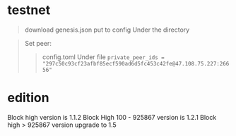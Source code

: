 # testnet

> download  genesis.json put to config Under the directory

> Set peer:
>> config.toml Under file 
>> ``` private_peer_ids = "297c50c93cf23afbf85ecf590ad6d5fc453c42fe@47.108.75.227:26656" ```


# edition
Block high version is 1.1.2
Block High 100 - 925867 version is 1.2.1
Block high > 925867 version upgrade to 1.5
